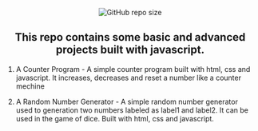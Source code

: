 <div align="center">
  
  ![GitHub repo size](https://img.shields.io/github/repo-size/UgohP/javascript-projects)
  
  <h2 align="center">This repo contains some basic and advanced projects built with javascript.</h2>

</div>

1. A Counter Program - A simple counter program built with html, css and javascript. It increases, decreases and reset a number like a counter mechine

2. A Random Number Generator - A simple random number generator used to generation two numbers labeled as label1 and label2. It can be used in the game of dice. Built with html, css and javascript.